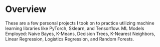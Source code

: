 # Overview

These are a few personal projects I took on to practice utilizing machine learning libraries like PyTorch, Sklearn, and Tensorflow. 
ML Models Employed: Naive Bayes, K-Means, Decision Trees, K-Nearest Neighbors, Linear Regression, Logistics Regression, and Random Forests. 